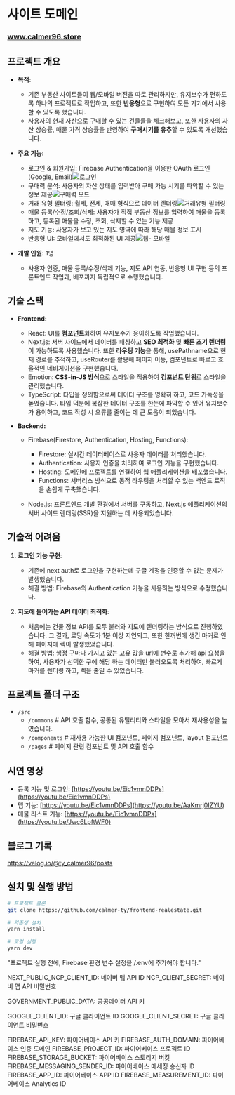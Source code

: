 # 사이트 도메인
### www.calmer96.store

## 프로젝트 개요

- **목적:**
  - 기존 부동산 사이트들이 웹/모바일 버전을 따로 관리하지만, 유지보수가 편하도록 하나의 프로젝트로 작업하고, 또한 **반응형**으로 구현하여 모든 기기에서 사용할 수 있도록 했습니다.
  - 사용자의 현재 자산으로 구매할 수 있는 건물들을 체크해보고, 또한 사용자의 자산 상승률, 매물 가격 상승률을 반영하여 **구매시기를 유추**할 수 있도록 개선했습니다.

- **주요 기능:**
    - 로그인 & 회원가입: Firebase Authentication을 이용한 OAuth 로그인 (Google, Email)![로그인](https://github.com/user-attachments/assets/7eb790d9-0f40-4366-b7dc-7ce1f758b1da)
    - 구매력 분석: 사용자의 자산 상태를 입력받아 구매 가능 시기를 파악할 수 있는 정보 제공![구매력 모드](https://github.com/user-attachments/assets/e134aa0a-2ded-4157-a605-99bbfb0fed76)
    - 거래 유형 필터링: 월세, 전세, 매매 형식으로 데이터 렌더링![거래유형 필터링](https://github.com/user-attachments/assets/1b9916f2-9f3f-4aed-a504-82cca2833dba)
    - 매물 등록/수정/조회/삭제: 사용자가 직접 부동산 정보를 입력하여 매물을 등록하고, 등록된 매물을 수정, 조회, 삭제할 수 있는 기능 제공
    - 지도 기능: 사용자가 보고 있는 지도 영역에 따라 해당 매물 정보 표시
    - 반응형 UI: 모바일에서도 최적화된 UI 제공![웹- 모바일](https://github.com/user-attachments/assets/b912bae3-960d-403d-9e21-e3144a6d1eb0)


 - **개발 인원:** 1명
    - 사용자 인증, 매물 등록/수정/삭제 기능, 지도 API 연동, 반응형 UI 구현 등의 프론트엔드 작업과, 배포까지 독립적으로 수행했습니다.


## 기술 스택
- **Frontend:**
  -  React:  UI를 **컴포넌트**화하여 유지보수가 용이하도록 작업했습니다.
  -  Next.js: 서버 사이드에서 데이터를 패칭하고 **SEO 최적화** 및 **빠른 초기 렌더링**이 가능하도록 사용했습니다. 또한 **라우팅 기능**을 통해, usePathname으로 현재 경로를 추적하고, useRouter를 활용해 페이지 이동, <Link> 컴포넌트로 빠르고 효율적인 네비게이션을 구현했습니다.
  -  Emotion: **CSS-in-JS 방식**으로 스타일을 적용하여 **컴포넌트 단위**로 스타일을 관리했습니다.
  -  TypeScript: 타입을 정의함으로써 데이터 구조를 명확히 하고, 코드 가독성을 높였습니다. 타입 덕분에 복잡한 데이터 구조를 한눈에 파악할 수 있어 유지보수가 용이하고, 코드 작성 시 오류를 줄이는 데 큰 도움이 되었습니다.

- **Backend:**
    - Firebase(Firestore, Authentication, Hosting, Functions):
        - Firestore: 실시간 데이터베이스로 사용자 데이터를 처리했습니다.
        - Authentication: 사용자 인증을 처리하여 로그인 기능을 구현했습니다.
        - Hosting: 도메인에 프로젝트를 연결하여 웹 애플리케이션을 배포했습니다.
        - Functions: 서버리스 방식으로 동적 라우팅을 처리할 수 있는 백엔드 로직을 손쉽게 구축했습니다.
        
    - Node.js: 프론트엔드 개발 환경에서 서버를 구동하고, Next.js 애플리케이션의 서버 사이드 렌더링(SSR)을 지원하는 데 사용되었습니다. 
 
## 기술적 어려움

1.  **로그인 기능 구현**:
    - 기존에 next auth로 로그인을 구현하는데 구글 계정을 인증할 수 없는 문제가 발생했습니다.
    - 해결 방법: Firebase의 Authentication 기능을 사용하는 방식으로 수정했습니다.

2. **지도에 들어가는 API 데이터 최적화**:
    - 처음에는 건물 정보 API를 모두 불러와 지도에 렌더링하는 방식으로 진행하였습니다. 그 결과, 로딩 속도가 1분 이상 지연되고, 또한 한꺼번에 생긴 마커로 인해 페이지에 렉이 발생했었습니다.
    - 해결 방법: 행정 구마다 가지고 있는 고유 값을 url에 변수로 추가해 api 요청을 하여, 사용자가 선택한 구에 해당 하는 데이터만 불러오도록 처리하여, 빠르게 마커를 렌더링 하고, 렉을 줄일 수 있었습니다.
  

## 프로젝트 폴더 구조
- `/src`  
  - `/commons`  # API 호출 함수, 공통된 유틸리티와 스타일을 모아서 재사용성을 높였습니다.
  - `/components`  # 재사용 가능한 UI 컴포넌트, 페이지 컴포넌트, layout 컴포넌트  
  - `/pages`  # 페이지 관련 컴포넌트 및 API 호출 함수

## 시연 영상
  - 등록 기능 및 로그인: [https://youtu.be/Eic1vmnDDPs](https://youtu.be/Eic1vmnDDPs)
  - 맵 기능: [https://youtu.be/Eic1vmnDDPs](https://youtu.be/AaKmrj0IZYU)
  - 매물 리스트 기능: [https://youtu.be/Eic1vmnDDPs](https://youtu.be/Jwc6LpftWF0)


## 블로그 기록
https://velog.io/@ty_calmer96/posts

## 설치 및 실행 방법

```bash
# 프로젝트 클론
git clone https://github.com/calmer-ty/frontend-realestate.git

# 의존성 설치
yarn install

# 로컬 실행
yarn dev
```
"프로젝트 실행 전에, Firebase 환경 변수 설정을 /.env에 추가해야 합니다."

NEXT_PUBLIC_NCP_CLIENT_ID: 네이버 맵 API ID
NCP_CLIENT_SECRET: 네이버 맵 API 비밀번호

GOVERNMENT_PUBLIC_DATA: 공공데이터 API 키

GOOGLE_CLIENT_ID: 구글 클라이언트 ID
GOOGLE_CLIENT_SECRET: 구글 클라이언트 비밀번호

FIREBASE_API_KEY: 파이어베이스 API 키
FIREBASE_AUTH_DOMAIN: 파이어베이스 인증 도메인
FIREBASE_PROJECT_ID: 파이어베이스 프로젝트 ID
FIREBASE_STORAGE_BUCKET: 파이어베이스 스토리지 버킷
FIREBASE_MESSAGING_SENDER_ID: 파이어베이스 메세징 송신자 ID
FIREBASE_APP_ID: 파이어베이스 APP ID
FIREBASE_MEASUREMENT_ID: 파이어베이스 Analytics ID


